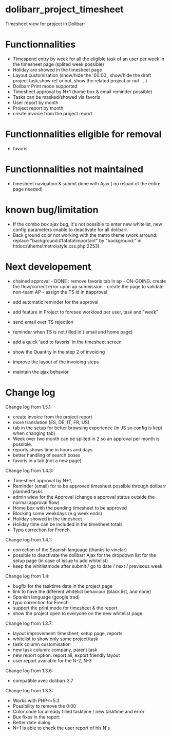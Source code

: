 # dolibarr_project_timesheet
Timesheet view for project in Dolibarr


# Functionnalities
 - Timespend entry by week for all the eligible task of an user per week in the timesheet page (splited week possible)
 - Holiday are showed in the timesheet page
 - Layout customisation (show/hide the '00:00', show/hide the draft project task,show ref or not, show the related project or not ... )
 - Dolibarr Print mode supported 
 - Timesheet approval by N+1 (home box & email reminder possible)
 - Tasks can be masked/showed via favoris
 - User report by month
 - Project report by month
 - create invoice from the project report

 
# Functionnalities eligible for removal
- favoris 

# Functionnalities not maintained
 - timesheet navigation & submit done with Ajax ( no reload of the entire page needed)

# known bug/limitation
- If the combo box ajax bug, it's not possible to enter new whitelist, new config parameters enable to deactivate for all dolibarr.
- Back ground color not working with the metro theme (work arround: replace "background:#fafafa!important" by "background:" in htdocs\theme\metro\style.css.php:2253).

# Next developement

- chained approval
        - DONE : remove favoris tab in ap
        - ON-GOING: create the flow/correct error upon ap submission
        - create the page to validate non-team AP
        - assign the TS id in ttapproval

- add automatic reminder for the approval
- add feature in Project to foresee workload per user, task and "week"
- send email over TS rejection
- reminder when TS is not filled in ( email and home page)
- add a quick 'add to favoris' in the timesheet screen
- show the Quantity in the step 2 of invoicing
- improve the layout of the invoicing steps
- maintain the ajax behavior

# Change log

Change log from 1.5.1:

- create invoice from the project report
- more translation (ES, DE, IT, FR, US)
- tab in the setup for better browsing experience (in JS so config is kept when changing tab)
- Week over two month can be splited in 2 so an approval per month is possible.
- reports shows time in hours and days
- better handling of search boxes
- favoris in a tab (not a new page)

Change log from 1.4.3:

 - Timesheet approval by N+1, 
 - Reminder (email) for to be approved timesheet possible through dolibarr planned tasks 
 - admin wiew for the Approval (change a approval status outside the normal approval flow)
 - Home box with the pending timesheet to be approved
 - Blocking some weekdays (e.g week ends)
 - Holiday showed in the timesheet
 - Holiday time can be included in the timesheet totals
 - Typo correction for French.
 
Change log from 1.4.1: 

 - correction of the Spanish language (thanks to vinclar)
 - possible to deactivate the dolibarr Ajax for the dropdown list for the setup page (in case of issue to add whitelist) 
 - keep the whitlistmode after submit / go to date / next / previsous week


Change log from 1.4: 

- bugfix for the tasktime date in the project page
- link to have the different whitelist behaviour (black list, and none)
- Spanish language (google trad)
- typo correction for French
- support the print mode for timesheet & the report
- show the project open to everyone on the new whitelist page

Change log from 1.3.7:

- layout improvement: timesheet, setup page, reports
- whitelist to show only some project/task
- taslk column customisation 
- new task column: company, parent task
- new report option: report all, export friendly layout
- user report available for the N-2, N-3 

Change log from 1.3.6:

- compatible avec dolibarr 3.7


Change log from 1.3.3:

- Works with PHP<=5.3
- Possibility to remove the 0:00
- Color code for already filled tasktime / new tasktime and error
- Bux fixes in the report
- Better date dialog
- N+1 is able to check the user report of his N's
